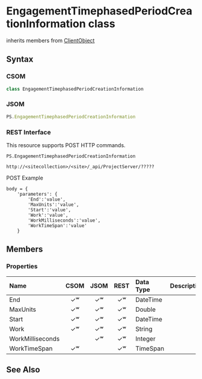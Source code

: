 [comment]: # (Name:EngagementTimephasedPeriodCreationInformation)
[comment]: # (Type:class)
[comment]: # (Status:Incomplete)

# <a name="name"></a>EngagementTimephasedPeriodCreationInformation class

inherits members from [ClientObject](https://msdn.microsoft.com/en-us/library/microsoft.sharepoint.client.clientobject.aspx)<br/>

<a name="description"></a>

## <a name="syntax"></a>Syntax

### CSOM

```C#
class EngagementTimephasedPeriodCreationInformation 
```
### JSOM

```JavaScript
PS.EngagementTimephasedPeriodCreationInformation
```
### REST Interface

This resource supports POST HTTP commands.

```
PS.EngagementTimephasedPeriodCreationInformation

http://<sitecollection>/<site>/_api/ProjectServer/?????
```
POST Example
```
body = {
	'parameters': {
		'End':'value', 
		'MaxUnits':'value', 
		'Start':'value', 
		'Work':'value', 
		'WorkMilliseconds':'value', 
		'WorkTimeSpan':'value'		
	}
```

## <a name="members"></a>Members

### <a name="properties"></a>Properties

|**Name**|**CSOM**|**JSOM**|**REST**|**Data Type**|**Description**|
|:-----|:-----:|:-----:|:-----:|:-----|:-----|
|<a name="End"></a>End|&#x2713;&#x02B7;|&#x2713;&#x02B7;|&#x2713;&#x02B7;|DateTime||
|<a name="MaxUnits"></a>MaxUnits|&#x2713;&#x02B7;|&#x2713;&#x02B7;|&#x2713;&#x02B7;|Double||
|<a name="Start"></a>Start|&#x2713;&#x02B7;|&#x2713;&#x02B7;|&#x2713;&#x02B7;|DateTime||
|<a name="Work"></a>Work|&#x2713;&#x02B7;|&#x2713;&#x02B7;|&#x2713;&#x02B7;|String||
|<a name="WorkMilliseconds"></a>WorkMilliseconds||&#x2713;&#x02B7;|&#x2713;&#x02B7;|Integer||
|<a name="WorkTimeSpan"></a>WorkTimeSpan|&#x2713;&#x02B7;||&#x2713;&#x02B7;|TimeSpan||

## <a name="seeAlso"></a>See Also

